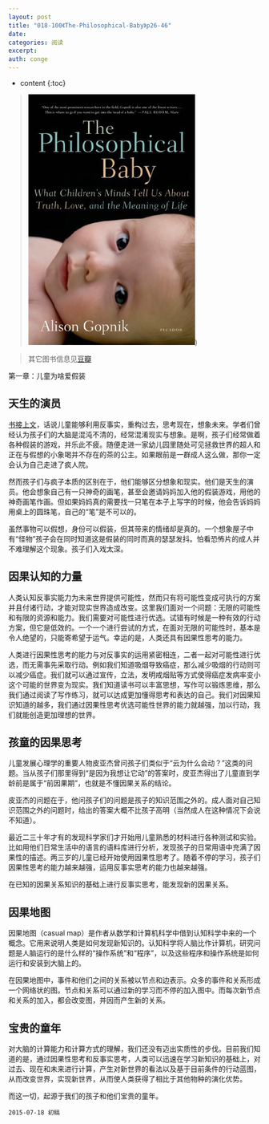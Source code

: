 ```yaml
---
layout: post
title: "018-100《The-Philosophical-Baby》p26-46"
date:
categories: 阅读
excerpt:
auth: conge
---
```

* content
{:toc}

> ![The philosophical baby 封面](/assets/images/阅读/118382-dbbc7b134fe7047a.jpg))

> 其它图书信息见[豆瓣](http://book.douban.com/subject/5931067/)

第一章：儿童为啥爱假装

## 天生的演员

[书接上文](http://www.jianshu.com/p/380f81387b4e)，话说儿童能够利用反事实，重构过去，思考现在，想象未来。学者们曾经认为孩子们的大脑是混沌不清的，经常混淆现实与想象。是啊，孩子们经常做着各种假装的游戏，并乐此不疲。随便走进一家幼儿园里随处可见拯救世界的超人和正在与假想的小象喝并不存在的茶的公主。如果眼前是一群成人这么做，那你一定会认为自己走进了疯人院。

然而孩子们与疯子本质的区别在于，他们能够区分想象和现实。他们是天生的演员。他会想象自己有一只神奇的画笔，甚至会邀请妈妈加入他的假装游戏，用他的神奇画笔作画。但如果妈妈真的需要找一只笔在本子上写字的时候，他会告诉妈妈用桌上的圆珠笔，自己的“笔”是不可以的。

虽然事物可以假想，身份可以假装，但其带来的情绪却是真的。一个想象屋子中有“怪物”孩子会在同时知道这是假装的同时而真的瑟瑟发抖。怕看恐怖片的成人并不难理解这个现象。孩子们入戏太深。

## 因果认知的力量

人类认知反事实能力为未来世界提供可能性，然而只有将可能性变成可执行的方案并且付诸行动，才能对现实世界造成改变。这里我们面对一个问题：无限的可能性和有限的资源和能力。我们需要对可能性进行优选。试错有时候是一种有效的行动方案，但它是低效的。一个一个进行尝试的方式，在面对无限的可能性时，基本是令人绝望的，只能寄希望于运气。幸运的是，人类还具有因果性思考的能力。

人类进行因果性思考的能力与对反事实的运用紧密相连，二者一起对可能性进行优选，而无需事先采取行动。例如我们知道吸烟导致癌症，那么减少吸烟的行动则可以减少癌症。我们就可以通过宣传，立法，发明戒烟贴等方式使得癌症发病率变小这个可能的世界变为现实。我们知道读书可以丰富思想，写作可以锻炼思维，那么我们通过阅读了写作练习，就可以达成更加懂得思考和表达的自己。我们对因果知识知道的越多，我们通过因果性思考优选可能性世界的能力就越强，加以行动，我们就能创造更加理想的世界。

## 孩童的因果思考

儿童发展心理学的重要人物皮亚杰曾问孩子们类似于“云为什么会动？”这类的问题。当从孩子们那里得到“是因为我想让它动”的答案时，皮亚杰得出了儿童直到学龄前是属于“前因果期”，也就是不懂因果关系的结论。

皮亚杰的问题在于，他问孩子们的问题是孩子的知识范围之外的。成人面对自己知识范围之外的问题时，给出的答案大概不比孩子高明（当然成人在这种情况下会说不知道）。

最近二三十年才有的发现科学家们才开始用儿童熟悉的材料进行各种测试和实验。比如用他们日常生活中的语言的语料库进行分析，发现孩子的日常用语中充满了因果性的描述。两三岁的儿童已经开始使用因果性思考了。随着不停的学习，孩子们因果性思考的能力越来越强，运用反事实思考的能力也越来越强。

在已知的因果关系知识的基础上进行反事实思考，能发现新的因果关系。

## 因果地图

因果地图（casual map）是作者从数学和计算机科学中借到认知科学中来的一个概念。它用来说明人类是如何发现新知识的。认知科学将人脑比作计算机，研究问题是人脑运行的是什么样的“操作系统”和“程序”，以及这些程序和操作系统是如何运行和安装到大脑上的。

在因果地图中，事件和他们之间的关系被以节点和边表示。众多的事件和关系形成一个网络状的图。节点和关系可以通过新的学习而不停的加入图中。而每次新节点和关系的加入，都会改变图，并因而产生新的关系。

## 宝贵的童年

对大脑的计算能力和计算方式的理解，我们还没有迈出实质性的步伐。目前我们知道的是，通过因果性思考和反事实思考，人类可以迅速在学习新知识的基础上，对过去、现在和未来进行计算，产生对新世界的看法以及基于目前条件的行动蓝图，从而改变世界，实现新世界，从而使人类获得了相比于其他物种的演化优势。

而这一切，起源于我们的孩子和他们宝贵的童年。

```
2015-07-18 初稿
```

